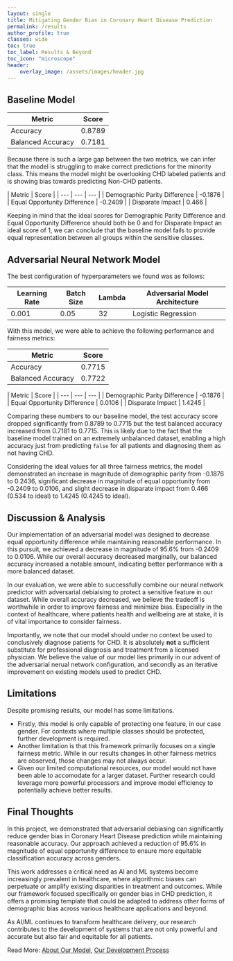 ```yaml
---
layout: single 
title: Mitigating Gender Bias in Coronary Heart Disease Prediction
permalink: /results
author_profile: true
classes: wide
toc: true
toc_label: Results & Beyond
toc_icon: "microscope"
header:
    overlay_image: /assets/images/header.jpg
---
```

## Baseline Model

| Metric | Score |
| --- | --- |
| Accuracy | 0.8789 | 
| Balanced Accuracy | 0.7181 |

Because there is such a large gap between the two metrics, we can infer that the model is struggling to make correct predictions for the minority class. This means the model might be overlooking CHD labeled patients and is showing bias towards predicting Non-CHD patients.

| Metric | Score |
| --- | --- | --- |
| Demographic Parity Difference | -0.1876 |
| Equal Opportunity Difference | -0.2409 |
| Disparate Impact | 0.466 | 

Keeping in mind that the ideal scores for Demographic Parity Difference and Equal Opportunity Difference should both be 0 and for Disparate Impact an ideal score of 1, we can conclude that the baseline model fails to provide equal representation between all groups within the sensitive classes.

## Adversarial Neural Network Model

The best configuration of hyperparameters we found was as follows:

| Learning Rate | Batch Size | Lambda | Adversarial Model Architecture |
| --- | --- | --- | --- |
| 0.001 | 0.05 | 32 | Logistic Regression |

With this model, we were able to achieve the following performance and fairness metrics:

| Metric | Score |
| --- | --- |
| Accuracy | 0.7715  | 
| Balanced Accuracy | 0.7722 |

| Metric | Score |
| --- | --- | --- |
| Demographic Parity Difference | -0.1876 |
| Equal Opportunity Difference | 0.0106 |
| Disparate Impact | 1.4245 |

Comparing these numbers to our baseline model, the test accuracy score dropped significantly from 0.8789 to 0.7715 but the test balanced accuracy increased from 0.7181 to 0.7715. This is likely due to the fact that the baseline model trained on an extremely unbalanced dataset, enabling a high accuracy just from predicting `false` for all patients and diagnosing them as not having CHD.

Considering the ideal values for all three fairness metrics, the model demonstrated an increase in magnitude of demographic parity from -0.1876 to 0.2436, significant decrease in magnitude of equal opportunity from -0.2409 to 0.0106, and slight decrease in disparate impact from 0.466 (0.534 to ideal) to 1.4245 (0.4245 to ideal).

## Discussion & Analysis

Our implementation of an adversarial model was designed to decrease equal opportunity difference while maintaining reasonable performance. In this pursuit, we achieved a decrease in magnitude of 95.6% from -0.2409 to 0.0106. While our overall accuracy decreased marginally, our balanced accuracy increased a notable amount, indicating better performance with a more balanced dataset.

In our evaluation, we were able to successfully combine our neural network predictor with adversarial debiaising to protect a sensitive feature in our dataset. While overall accuracy decreased, we believe the tradeoff is worthwhile in order to improve fairness and minimize bias. Especially in the context of healthcare, where patients health and wellbeing are at stake, it is of vital importance to consider fairness.

Importantly, we note that our model should under no context be used to conclusively diagnose patients for CHD. It is absolutely **not** a sufficient substitute for professional diagnosis and treatment from a licensed physician. We believe the value of our model lies primarily in our advent of the adversarial nerual network configuration, and secondly as an iterative improvement on existing models used to predict CHD.

## Limitations

Despite promising results, our model has some limitations.
* Firstly, this model is only capable of protecting one feature, in our case gender. For contexts where multiple classes should be protected, further development is required.
* Another limitation is that this framework primarily focuses on a single fairness metric. While in our results changes in other fairness metrics are observed, those changes may not always occur.
* Given our limited computational resources, our model would not have been able to accomodate for a larger dataset. Further research could leverage more powerful processors and improve model efficiency to potentially achieve better results.

## Final Thoughts

In this project, we demonstrated that adversarial debiasing can significantly reduce gender bias in Coronary Heart Disease prediction while maintaining reasonable accuracy. Our approach achieved a reduction of 95.6% in magnitude of equal opportunity difference to ensure more equitable classification accuracy across genders.

This work addresses a critical need as AI and ML systems become increasingly prevalent in healthcare, where algorithmic biases can perpetuate or amplify existing disparities in treatment and outcomes. While our framework focused specifically on gender bias in CHD prediction, it offers a promising template that could be adapted to address other forms of demographic bias across various healthcare applications and beyond.

As AI/ML continues to transform healthcare delivery, our research contributes to the development of systems that are not only powerful and accurate but also fair and equitable for all patients.

Read More: [About Our Model](/project), [Our Development Process](/development)
